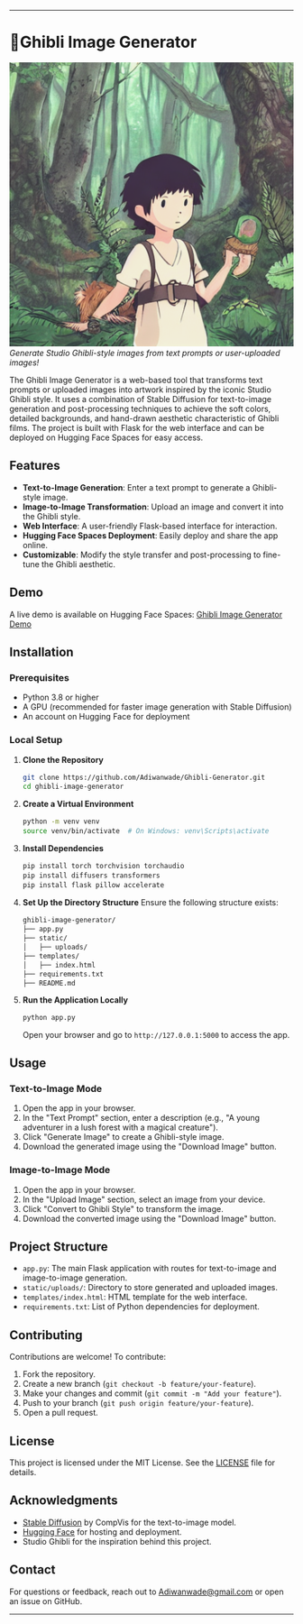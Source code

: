 
---

# 🚀Ghibli Image Generator

![Ghibli Image Generator Banner](./ghibli_image.png)  
*Generate Studio Ghibli-style images from text prompts or user-uploaded images!*

The Ghibli Image Generator is a web-based tool that transforms text prompts or uploaded images into artwork inspired by the iconic Studio Ghibli style. It uses a combination of Stable Diffusion for text-to-image generation and post-processing techniques to achieve the soft colors, detailed backgrounds, and hand-drawn aesthetic characteristic of Ghibli films. The project is built with Flask for the web interface and can be deployed on Hugging Face Spaces for easy access.

## Features
- **Text-to-Image Generation**: Enter a text prompt to generate a Ghibli-style image.
- **Image-to-Image Transformation**: Upload an image and convert it into the Ghibli style.
- **Web Interface**: A user-friendly Flask-based interface for interaction.
- **Hugging Face Spaces Deployment**: Easily deploy and share the app online.
- **Customizable**: Modify the style transfer and post-processing to fine-tune the Ghibli aesthetic.

## Demo
A live demo is available on Hugging Face Spaces: [Ghibli Image Generator Demo](https://huggingface.co/spaces/your-username/ghibli-image-generator) 

## Installation

### Prerequisites
- Python 3.8 or higher
- A GPU (recommended for faster image generation with Stable Diffusion)
- An account on Hugging Face for deployment

### Local Setup
1. **Clone the Repository**
   ```bash
   git clone https://github.com/Adiwanwade/Ghibli-Generator.git
   cd ghibli-image-generator
   ```

2. **Create a Virtual Environment**
   ```bash
   python -m venv venv
   source venv/bin/activate  # On Windows: venv\Scripts\activate
   ```

3. **Install Dependencies**
   ```bash
   pip install torch torchvision torchaudio
   pip install diffusers transformers
   pip install flask pillow accelerate
   ```

4. **Set Up the Directory Structure**
   Ensure the following structure exists:
   ```
   ghibli-image-generator/
   ├── app.py
   ├── static/
   │   ├── uploads/
   ├── templates/
   │   ├── index.html
   ├── requirements.txt
   ├── README.md
   ```

5. **Run the Application Locally**
   ```bash
   python app.py
   ```
   Open your browser and go to `http://127.0.0.1:5000` to access the app.

## Usage

### Text-to-Image Mode
1. Open the app in your browser.
2. In the "Text Prompt" section, enter a description (e.g., "A young adventurer in a lush forest with a magical creature").
3. Click "Generate Image" to create a Ghibli-style image.
4. Download the generated image using the "Download Image" button.

### Image-to-Image Mode
1. Open the app in your browser.
2. In the "Upload Image" section, select an image from your device.
3. Click "Convert to Ghibli Style" to transform the image.
4. Download the converted image using the "Download Image" button.

## Project Structure
- `app.py`: The main Flask application with routes for text-to-image and image-to-image generation.
- `static/uploads/`: Directory to store generated and uploaded images.
- `templates/index.html`: HTML template for the web interface.
- `requirements.txt`: List of Python dependencies for deployment.

## Contributing
Contributions are welcome! To contribute:
1. Fork the repository.
2. Create a new branch (`git checkout -b feature/your-feature`).
3. Make your changes and commit (`git commit -m "Add your feature"`).
4. Push to your branch (`git push origin feature/your-feature`).
5. Open a pull request.

## License
This project is licensed under the MIT License. See the [LICENSE](LICENSE) file for details.

## Acknowledgments
- [Stable Diffusion](https://github.com/CompVis/stable-diffusion) by CompVis for the text-to-image model.
- [Hugging Face](https://huggingface.co/) for hosting and deployment.
- Studio Ghibli for the inspiration behind this project.

## Contact
For questions or feedback, reach out to [Adiwanwade@gmail.com](mailto:adiwanwade@gmail.com) or open an issue on GitHub.

---
